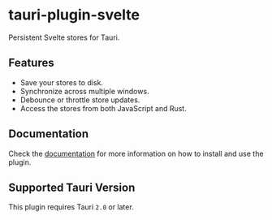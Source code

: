 # tauri-plugin-svelte

Persistent Svelte stores for Tauri.

## Features

- Save your stores to disk.
- Synchronize across multiple windows.
- Debounce or throttle store updates.
- Access the stores from both JavaScript and Rust.

## Documentation

Check the [documentation](https://tb.dev.br/tauri-store/guide/getting-started) for more information on how to install and use the plugin.

## Supported Tauri Version

This plugin requires Tauri `2.0` or later.
